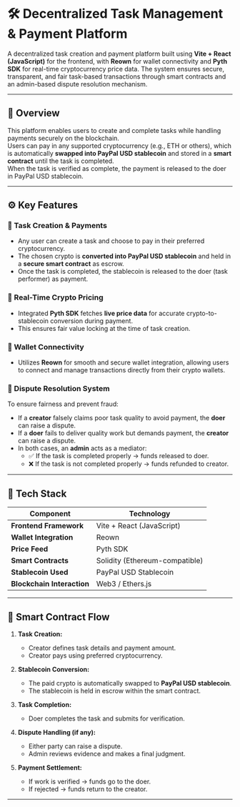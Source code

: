 # 🛠️ Decentralized Task Management & Payment Platform

A decentralized task creation and payment platform built using **Vite + React (JavaScript)** for the frontend, with **Reown** for wallet connectivity and **Pyth SDK** for real-time cryptocurrency price data. The system ensures secure, transparent, and fair task-based transactions through smart contracts and an admin-based dispute resolution mechanism.

---

## 🚀 Overview

This platform enables users to create and complete tasks while handling payments securely on the blockchain.  
Users can pay in any supported cryptocurrency (e.g., ETH or others), which is automatically **swapped into PayPal USD stablecoin** and stored in a **smart contract** until the task is completed.  
When the task is verified as complete, the payment is released to the doer in PayPal USD stablecoin.

---

## ⚙️ Key Features

### 🔸 Task Creation & Payments
- Any user can create a task and choose to pay in their preferred cryptocurrency.  
- The chosen crypto is **converted into PayPal USD stablecoin** and held in a **secure smart contract** as escrow.  
- Once the task is completed, the stablecoin is released to the doer (task performer) as payment.

### 🔸 Real-Time Crypto Pricing
- Integrated **Pyth SDK** fetches **live price data** for accurate crypto-to-stablecoin conversion during payment.  
- This ensures fair value locking at the time of task creation.

### 🔸 Wallet Connectivity
- Utilizes **Reown** for smooth and secure wallet integration, allowing users to connect and manage transactions directly from their crypto wallets.

### 🔸 Dispute Resolution System
To ensure fairness and prevent fraud:
- If a **creator** falsely claims poor task quality to avoid payment, the **doer** can raise a dispute.  
- If a **doer** fails to deliver quality work but demands payment, the **creator** can raise a dispute.  
- In both cases, an **admin** acts as a mediator:
  - ✅ If the task is completed properly → funds released to doer.  
  - ❌ If the task is not completed properly → funds refunded to creator.

---

## 🧱 Tech Stack

| Component | Technology |
|------------|-------------|
| **Frontend Framework** | Vite + React (JavaScript) |
| **Wallet Integration** | Reown |
| **Price Feed** | Pyth SDK |
| **Smart Contracts** | Solidity (Ethereum-compatible) |
| **Stablecoin Used** | PayPal USD Stablecoin |
| **Blockchain Interaction** | Web3 / Ethers.js |

---

## 🔐 Smart Contract Flow

1. **Task Creation:**  
   - Creator defines task details and payment amount.  
   - Creator pays using preferred cryptocurrency.

2. **Stablecoin Conversion:**  
   - The paid crypto is automatically swapped to **PayPal USD stablecoin**.  
   - The stablecoin is held in escrow within the smart contract.

3. **Task Completion:**  
   - Doer completes the task and submits for verification.

4. **Dispute Handling (if any):**  
   - Either party can raise a dispute.  
   - Admin reviews evidence and makes a final judgment.

5. **Payment Settlement:**  
   - If work is verified → funds go to the doer.  
   - If rejected → funds return to the creator.

---

